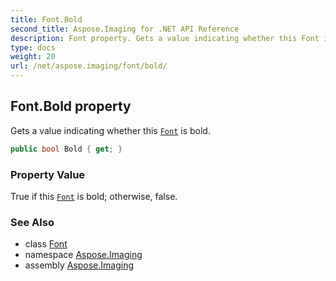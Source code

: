 ```yaml
---
title: Font.Bold
second_title: Aspose.Imaging for .NET API Reference
description: Font property. Gets a value indicating whether this Font is bold
type: docs
weight: 20
url: /net/aspose.imaging/font/bold/
---
```

## Font.Bold property

Gets a value indicating whether this [`Font`](../) is bold.

```csharp
public bool Bold { get; }
```

### Property Value

True if this [`Font`](../) is bold; otherwise, false.

### See Also

* class [Font](../)
* namespace [Aspose.Imaging](../../font/)
* assembly [Aspose.Imaging](../../../)


